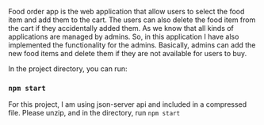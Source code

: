 Food order app is the web application that allow users to select the food item and
add them to the cart. The users can also delete the food item from the cart if they
accidentally added them. As we know that all kinds of applications are managed
by admins. So, in this application I have also implemented the functionality for the
admins. Basically, admins can add the new food items and delete them if they are
not available for users to buy.

In the project directory, you can run:

### `npm start`

For this project, I am using json-server api and included in a compressed file.  Please unzip, and in the directory, run `npm start`
